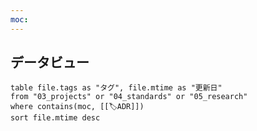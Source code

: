 ```yaml
---
moc:
---
```

## データビュー
```dataview
table file.tags as "タグ", file.mtime as "更新日"
from "03_projects" or "04_standards" or "05_research"
where contains(moc, [[🏷️ADR]])
sort file.mtime desc
```


